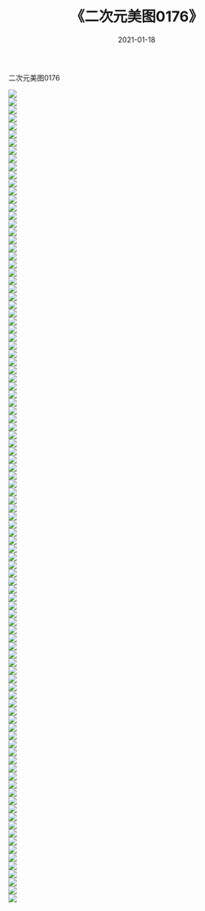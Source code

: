 ﻿---
layout: post
title:  《二次元美图0176》
date:   2021-01-18
img: http://imgx.orgx.ga/二次元/2021/二次元美图0176/000.jpg
categories: [美女, 清纯, 唯美]
---

二次元美图0176

 ![](http://imgx.orgx.ga/二次元/2021/二次元美图0176/001.jpg) <br>![](http://imgx.orgx.ga/二次元/2021/二次元美图0176/002.jpg) <br>![](http://imgx.orgx.ga/二次元/2021/二次元美图0176/003.jpg) <br>![](http://imgx.orgx.ga/二次元/2021/二次元美图0176/004.jpg) <br>![](http://imgx.orgx.ga/二次元/2021/二次元美图0176/005.jpg) <br>![](http://imgx.orgx.ga/二次元/2021/二次元美图0176/006.jpg) <br>![](http://imgx.orgx.ga/二次元/2021/二次元美图0176/007.jpg) <br>![](http://imgx.orgx.ga/二次元/2021/二次元美图0176/008.jpg) <br>![](http://imgx.orgx.ga/二次元/2021/二次元美图0176/009.jpg) <br>![](http://imgx.orgx.ga/二次元/2021/二次元美图0176/010.jpg) <br>![](http://imgx.orgx.ga/二次元/2021/二次元美图0176/011.jpg) <br>![](http://imgx.orgx.ga/二次元/2021/二次元美图0176/012.jpg) <br>![](http://imgx.orgx.ga/二次元/2021/二次元美图0176/013.jpg) <br>![](http://imgx.orgx.ga/二次元/2021/二次元美图0176/014.jpg) <br>![](http://imgx.orgx.ga/二次元/2021/二次元美图0176/015.jpg) <br>![](http://imgx.orgx.ga/二次元/2021/二次元美图0176/016.jpg) <br>![](http://imgx.orgx.ga/二次元/2021/二次元美图0176/017.jpg) <br>![](http://imgx.orgx.ga/二次元/2021/二次元美图0176/018.jpg) <br>![](http://imgx.orgx.ga/二次元/2021/二次元美图0176/019.jpg) <br>![](http://imgx.orgx.ga/二次元/2021/二次元美图0176/020.jpg) <br>![](http://imgx.orgx.ga/二次元/2021/二次元美图0176/021.jpg) <br>![](http://imgx.orgx.ga/二次元/2021/二次元美图0176/022.jpg) <br>![](http://imgx.orgx.ga/二次元/2021/二次元美图0176/023.jpg) <br>![](http://imgx.orgx.ga/二次元/2021/二次元美图0176/024.jpg) <br>![](http://imgx.orgx.ga/二次元/2021/二次元美图0176/025.jpg) <br>![](http://imgx.orgx.ga/二次元/2021/二次元美图0176/026.jpg) <br>![](http://imgx.orgx.ga/二次元/2021/二次元美图0176/027.jpg) <br>![](http://imgx.orgx.ga/二次元/2021/二次元美图0176/028.jpg) <br>![](http://imgx.orgx.ga/二次元/2021/二次元美图0176/029.jpg) <br>![](http://imgx.orgx.ga/二次元/2021/二次元美图0176/030.jpg) <br>![](http://imgx.orgx.ga/二次元/2021/二次元美图0176/031.jpg) <br>![](http://imgx.orgx.ga/二次元/2021/二次元美图0176/032.jpg) <br>![](http://imgx.orgx.ga/二次元/2021/二次元美图0176/033.jpg) <br>![](http://imgx.orgx.ga/二次元/2021/二次元美图0176/034.jpg) <br>![](http://imgx.orgx.ga/二次元/2021/二次元美图0176/035.jpg) <br>![](http://imgx.orgx.ga/二次元/2021/二次元美图0176/036.jpg) <br>![](http://imgx.orgx.ga/二次元/2021/二次元美图0176/037.jpg) <br>![](http://imgx.orgx.ga/二次元/2021/二次元美图0176/038.jpg) <br>![](http://imgx.orgx.ga/二次元/2021/二次元美图0176/039.jpg) <br>![](http://imgx.orgx.ga/二次元/2021/二次元美图0176/040.jpg) <br>![](http://imgx.orgx.ga/二次元/2021/二次元美图0176/041.jpg) <br>![](http://imgx.orgx.ga/二次元/2021/二次元美图0176/042.jpg) <br>![](http://imgx.orgx.ga/二次元/2021/二次元美图0176/043.jpg) <br>![](http://imgx.orgx.ga/二次元/2021/二次元美图0176/044.jpg) <br>![](http://imgx.orgx.ga/二次元/2021/二次元美图0176/045.jpg) <br>![](http://imgx.orgx.ga/二次元/2021/二次元美图0176/046.jpg) <br>![](http://imgx.orgx.ga/二次元/2021/二次元美图0176/047.jpg) <br>![](http://imgx.orgx.ga/二次元/2021/二次元美图0176/048.jpg) <br>![](http://imgx.orgx.ga/二次元/2021/二次元美图0176/049.jpg) <br>![](http://imgx.orgx.ga/二次元/2021/二次元美图0176/050.jpg) <br>![](http://imgx.orgx.ga/二次元/2021/二次元美图0176/051.jpg) <br>![](http://imgx.orgx.ga/二次元/2021/二次元美图0176/052.jpg) <br>![](http://imgx.orgx.ga/二次元/2021/二次元美图0176/053.jpg) <br>![](http://imgx.orgx.ga/二次元/2021/二次元美图0176/054.jpg) <br>![](http://imgx.orgx.ga/二次元/2021/二次元美图0176/055.jpg) <br>![](http://imgx.orgx.ga/二次元/2021/二次元美图0176/056.jpg) <br>![](http://imgx.orgx.ga/二次元/2021/二次元美图0176/057.jpg) <br>![](http://imgx.orgx.ga/二次元/2021/二次元美图0176/058.jpg) <br>![](http://imgx.orgx.ga/二次元/2021/二次元美图0176/059.jpg) <br>![](http://imgx.orgx.ga/二次元/2021/二次元美图0176/060.jpg) <br>![](http://imgx.orgx.ga/二次元/2021/二次元美图0176/061.jpg) <br>![](http://imgx.orgx.ga/二次元/2021/二次元美图0176/062.jpg) <br>![](http://imgx.orgx.ga/二次元/2021/二次元美图0176/063.jpg) <br>![](http://imgx.orgx.ga/二次元/2021/二次元美图0176/064.jpg) <br>![](http://imgx.orgx.ga/二次元/2021/二次元美图0176/065.jpg) <br>![](http://imgx.orgx.ga/二次元/2021/二次元美图0176/066.jpg) <br>![](http://imgx.orgx.ga/二次元/2021/二次元美图0176/067.jpg) <br>![](http://imgx.orgx.ga/二次元/2021/二次元美图0176/068.jpg) <br>![](http://imgx.orgx.ga/二次元/2021/二次元美图0176/069.jpg) <br>![](http://imgx.orgx.ga/二次元/2021/二次元美图0176/070.jpg) <br>![](http://imgx.orgx.ga/二次元/2021/二次元美图0176/071.jpg) <br>![](http://imgx.orgx.ga/二次元/2021/二次元美图0176/072.jpg) <br>![](http://imgx.orgx.ga/二次元/2021/二次元美图0176/073.jpg) <br>![](http://imgx.orgx.ga/二次元/2021/二次元美图0176/074.jpg) <br>![](http://imgx.orgx.ga/二次元/2021/二次元美图0176/075.jpg) <br>![](http://imgx.orgx.ga/二次元/2021/二次元美图0176/076.jpg) <br>![](http://imgx.orgx.ga/二次元/2021/二次元美图0176/077.jpg) <br>![](http://imgx.orgx.ga/二次元/2021/二次元美图0176/078.jpg) <br>![](http://imgx.orgx.ga/二次元/2021/二次元美图0176/079.jpg) <br>![](http://imgx.orgx.ga/二次元/2021/二次元美图0176/080.jpg) <br>![](http://imgx.orgx.ga/二次元/2021/二次元美图0176/081.jpg) <br>![](http://imgx.orgx.ga/二次元/2021/二次元美图0176/082.jpg) <br>![](http://imgx.orgx.ga/二次元/2021/二次元美图0176/083.jpg) <br>![](http://imgx.orgx.ga/二次元/2021/二次元美图0176/084.jpg) <br>![](http://imgx.orgx.ga/二次元/2021/二次元美图0176/085.jpg) <br>![](http://imgx.orgx.ga/二次元/2021/二次元美图0176/086.jpg) <br>![](http://imgx.orgx.ga/二次元/2021/二次元美图0176/087.jpg) <br>![](http://imgx.orgx.ga/二次元/2021/二次元美图0176/088.jpg) <br>![](http://imgx.orgx.ga/二次元/2021/二次元美图0176/089.jpg) <br>![](http://imgx.orgx.ga/二次元/2021/二次元美图0176/090.jpg) <br>![](http://imgx.orgx.ga/二次元/2021/二次元美图0176/091.jpg) <br>![](http://imgx.orgx.ga/二次元/2021/二次元美图0176/092.jpg) <br>![](http://imgx.orgx.ga/二次元/2021/二次元美图0176/093.jpg) <br>![](http://imgx.orgx.ga/二次元/2021/二次元美图0176/094.jpg) <br>![](http://imgx.orgx.ga/二次元/2021/二次元美图0176/095.jpg) <br>![](http://imgx.orgx.ga/二次元/2021/二次元美图0176/096.jpg) <br>![](http://imgx.orgx.ga/二次元/2021/二次元美图0176/097.jpg) <br>![](http://imgx.orgx.ga/二次元/2021/二次元美图0176/098.jpg) <br>![](http://imgx.orgx.ga/二次元/2021/二次元美图0176/099.jpg) <br>![](http://imgx.orgx.ga/二次元/2021/二次元美图0176/100.jpg) <br>